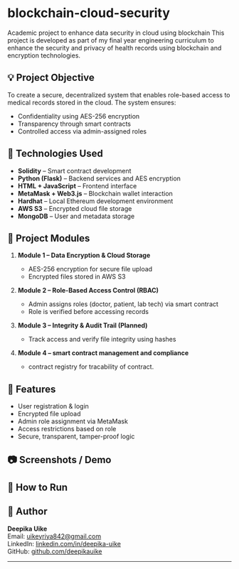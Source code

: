# blockchain-cloud-security
Academic project to enhance data security in cloud using blockchain
This project is developed as part of my final year engineering curriculum to enhance the security and privacy of health records using blockchain and encryption technologies.

## 💡 Project Objective

To create a secure, decentralized system that enables role-based access to medical records stored in the cloud. The system ensures:
- Confidentiality using AES-256 encryption
- Transparency through smart contracts
- Controlled access via admin-assigned roles

## 🔐 Technologies Used

- **Solidity** – Smart contract development
- **Python (Flask)** – Backend services and AES encryption
- **HTML + JavaScript** – Frontend interface
- **MetaMask + Web3.js** – Blockchain wallet interaction
- **Hardhat** – Local Ethereum development environment
- **AWS S3** – Encrypted cloud file storage
- **MongoDB** – User and metadata storage

## 🧱 Project Modules

1. **Module 1 – Data Encryption & Cloud Storage**
   - AES-256 encryption for secure file upload
   - Encrypted files stored in AWS S3

2. **Module 2 – Role-Based Access Control (RBAC)**
   - Admin assigns roles (doctor, patient, lab tech) via smart contract
   - Role is verified before accessing records

3. **Module 3 – Integrity & Audit Trail (Planned)**
   - Track access and verify file integrity using hashes

4. **Module 4 – smart contract management and compliance**
   - contract registry for tracability of contract.
## 🧪 Features

- User registration & login
- Encrypted file upload
- Admin role assignment via MetaMask
- Access restrictions based on role
- Secure, transparent, tamper-proof logic

## 📷 Screenshots / Demo


## 🚀 How to Run


## 🤝 Author

**Deepika Uike**  
Email: uikeyriya842@gmail.com  
LinkedIn: [linkedin.com/in/deepika-uike](www.linkedin.com/in/deepika-uike-2395bb264)  
GitHub: [github.com/deepikauike](https://github.com/007uikey/blockchain-cloud-security)

---


